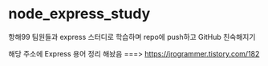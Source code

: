 # node_express_study
항해99 팀원들과 express 스터디로 학습하며 repo에 push하고 GitHub 친숙해지기

해당 주소에 Express 용어 정리 해놨음 ===> https://jrogrammer.tistory.com/182
